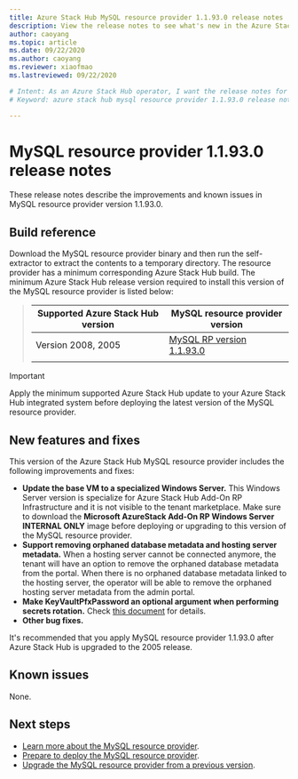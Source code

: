 ```yaml
---
title: Azure Stack Hub MySQL resource provider 1.1.93.0 release notes 
description: View the release notes to see what's new in the Azure Stack Hub MySQL resource provider 1.1.93.0 update.
author: caoyang
ms.topic: article
ms.date: 09/22/2020
ms.author: caoyang
ms.reviewer: xiaofmao
ms.lastreviewed: 09/22/2020

# Intent: As an Azure Stack Hub operator, I want the release notes for the MySQL resource provider 1.1.93.0 update.
# Keyword: azure stack hub mysql resource provider 1.1.93.0 release notes

---
```


# MySQL resource provider 1.1.93.0 release notes

These release notes describe the improvements and known issues in MySQL resource provider version 1.1.93.0.

## Build reference
Download the MySQL resource provider binary and then run the self-extractor to extract the contents to a temporary directory. The resource provider has a minimum corresponding Azure Stack Hub build. The minimum Azure Stack Hub release version required to install this version of the MySQL resource provider is listed below:

> |Supported Azure Stack Hub version|MySQL resource provider version|
> |-----|-----|
> |Version 2008, 2005|[MySQL RP version 1.1.93.0](https://aka.ms/azshmysqlrp11930)|  
> |     |     |

> [!IMPORTANT]
> Apply the minimum supported Azure Stack Hub update to your Azure Stack Hub integrated system before deploying the latest version of the MySQL resource provider.

## New features and fixes

This version of the Azure Stack Hub MySQL resource provider includes the following improvements and fixes:

- **Update the base VM to a specialized Windows Server.** This Windows Server version is specialize for Azure Stack Hub Add-On RP Infrastructure and it is not visible to the tenant marketplace. Make sure to download the **Microsoft AzureStack Add-On RP Windows Server INTERNAL ONLY** image before deploying or upgrading to this version of the MySQL resource provider.
- **Support removing orphaned database metadata and hosting server metadata.** When a hosting server cannot be connected anymore, the tenant will have an option to remove the orphaned database metadata from the portal. When there is no orphaned database metadata linked to the hosting server, the operator will be able to remove the orphaned hosting server metadata from the admin portal.
- **Make KeyVaultPfxPassword an optional argument when performing secrets rotation.** Check [this document](azure-stack-sql-resource-provider-maintain.md#secrets-rotation) for details.
- **Other bug fixes.**

It's recommended that you apply MySQL resource provider 1.1.93.0 after Azure Stack Hub is upgraded to the 2005 release.

## Known issues
None.

## Next steps

- [Learn more about the MySQL resource provider](azure-stack-mysql-resource-provider.md).
- [Prepare to deploy the MySQL resource provider](azure-stack-mysql-resource-provider-deploy.md#prerequisites).
- [Upgrade the MySQL resource provider from a previous version](azure-stack-mysql-resource-provider-update.md).
